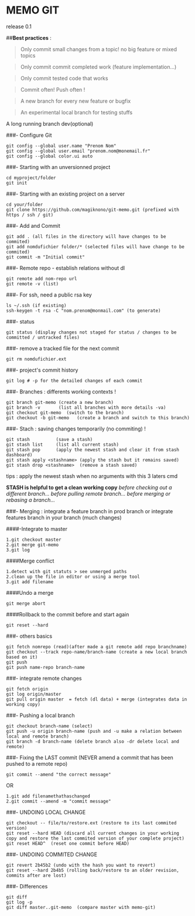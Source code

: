 # MEMO GIT
release 0.1

##**Best practices** :

> Only commit small changes from a topic! no big feature or mixed topics 

> Only commit commit completed work  (feature implementation...) 

> Only commit tested code that works 

> Commit often! Push often ! 

> A new branch for every new feature or bugfix 

>An experimental local branch for testing stuffs 

A long running branch dev(optional)

###- Configure Git
```
git config --global user.name "Prenom Nom"
git config --global user.email "prenom.nom@monemail.fr"
git config --global color.ui auto
```

###- Starting with an unversionned project
```
cd myproject/folder
git init
```
###- Starting with an existing project on a server
```
cd your/folder
git clone https://github.com/magiknono/git-memo.git (prefixed with https / ssh / git)
```
###- Add and Commit
```
git add . (all files in the directory will have changes to be commited)
git add nomdufichier folder/* (selected files will have change to be commited)
git commit -m "Initial commit"
```
###- Remote repo - establish relations without dl
```
git remote add nom-repo url
git remote -v (list)
```
###- For ssh, need a public rsa key
```
ls ~/.ssh (if existing)
ssh-keygen -t rsa -C "nom.prenom@monmail.com" (to generate)
```
###- status
```
git status (display changes not staged for status / changes to be committed / untracked files)
```
###- remove a tracked file for the next commit
```
git rm nomdufichier.ext
```
###- project's commit history
```
git log # -p for the detailed changes of each commit
```
###- Branches : differents working contexts !
```
git branch git-memo (create a new branch)
git branch -v       (list all branches with more details -va)
git checkout git-memo  (switch to the branch)
git checkout -b git-memo   (create a branch and switch to this branch)
```
###- Stach : saving changes temporarily (no commiting) !
```
git stash          (save a stash)
git stash list     (list all current stash)
git stash pop      (apply the newest stash and clear it from stash dashboard)
git stash apply <stashname> (apply the stash but it remains saved)
git stash drop <stashname>  (remove a stash saved)
```
tips : apply the newest stash when no arguments with this 3 laters cmd

**STASH is helpful to get a clean working copy**
 *before checking out a different branch...*
 *before pulling remote branch...*
 *before merging or rebasing a branch...*


###- Merging : integrate a feature branch in prod branch or integrate features branch in your branch (much changes)


####-Integrate to master
```
1.git checkout master
2.git merge git-memo
3.git log
```
####Merge conflict
```
1.detect with git statuts > see unmerged paths
2.clean up the file in editor or using a merge tool
3.git add filename
```
####Undo a merge
```
git merge abort
```
####Rollback to the commit before and start again
```
git reset --hard
```
###- others basics
```
git fetch nomrepo (read)(after made a git remote add repo branchname)
git checkout --track repo-name/branch-name (create a new local branch based on it)
git push
git push name-repo branch-name
```
###- integrate remote changes
```
git fetch origin
git log origin/master
git pull origin master  = fetch (dl data) + merge (integrates data in working copy)
```
###- Pushing a local branch
```
git checkout branch-name (select)
git push -u origin branch-name (push and -u make a relation between local and remote branch)
git branch -d branch-name (delete branch also -dr delete local and remote)
```
###- Fixing the LAST commit (NEVER amend a commit that has been pushed to a remote repo)
```
git commit --amend "the correct message"
```
OR
```
1.git add filenamethathaschanged
2.git commit --amend -m "commit message"
```
###- UNDOING LOCAL CHANGE
```
git checkout -- file/to/restore.ext (restore to its last commited version)
git reset --hard HEAD (discard all current changes in your working copy and restore the last commited version of your complete project)
git reset HEAD^  (reset one commit before HEAD)
```
###- UNDOING COMMITED CHANGE
```
git revert 2b45b2 (undo with the hash you want to revert)
git reset --hard 2b4b5 (rolling back/restore to an older revision, commits after are lost)
```
###- Differences
```
git diff
git log -p
git diff master..git-memo  (compare master with memo-git)
```
